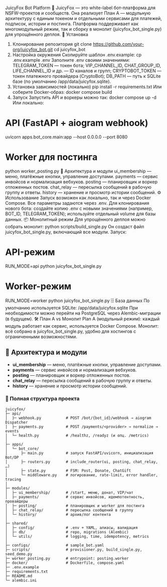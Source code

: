 JuicyFox Bot Platform 🦊
JuicyFox — это white-label бот-платформа для NSFW-проектов и сообществ.
Она реализует План A — модульную архитектуру с единым токеном и отдельными сервисами для платежей, подписок, истории и постинга.
Платформа поддерживает как многомодульный режим, так и сборку в монолит (juicyfox_bot_single.py) для упрощённого деплоя.
🚀 Установка
1. Клонирование репозитория
git clone https://github.com/your-org/juicyfox_bot.git
cd juicyfox_bot
2. Настройка окружения
Скопируйте шаблон .env.example:
cp .env.example .env
Заполните .env своими значениями:
TELEGRAM_TOKEN — токен бота;
VIP_CHANNEL_ID, CHAT_GROUP_ID, LIFE_CHANNEL_ID и др. — ID каналов и групп;
CRYPTOBOT_TOKEN — токен платежного провайдера (CryptoBot);
DB_PATH — путь к SQLite базе (по умолчанию /app/data/juicyfox.sqlite).
3. Установка зависимостей (локально)
pip install -r requirements.txt
Или соберите Docker-образ:
docker compose build
4. Запуск
Запустить API и воркеры можно так:
docker compose up -d
Или локально:
# API (FastAPI + aiogram webhook)
uvicorn apps.bot_core.main:app --host 0.0.0.0 --port 8080


# Worker для постинга
python worker_posting.py
🧩 Архитектура и модули
ui_membership — меню, платёжные кнопки, управление доступами.
payments — сервис инвойсов и нормализация вебхуков.
posting — планировщик и воркер отложенных постов.
chat_relay — пересылка сообщений в рабочую группу и ответы.
history — хранение и просмотр истории сообщений.
⚙️ Использование
Запуск возможен как локально, так и через Docker Compose.
Все параметры задаются через .env.
Для клонирования нового бота:
создайте копию .env с новыми значениями (например, BOT_ID, TELEGRAM_TOKEN);
используйте отдельный volume для базы данных.
📦 Монолитный режим
Для упрощённого деплоя можно собрать монолит:
python scripts/build_single.py
Он создаст файл juicyfox_bot_single.py, включающий все модули.
Запуск:
# API-режим
RUN_MODE=api python juicyfox_bot_single.py

# Worker-режим
RUN_MODE=worker python juicyfox_bot_single.py
🗄️ База данных
По умолчанию используется SQLite:
/app/data/juicyfox.sqlite
При необходимости можно перейти на PostgreSQL через Alembic-миграции (в будущем).
🛠️ План A vs Монолит
Plan A (модульный режим): каждый модуль работает как сервис, используется Docker Compose.
Монолит: всё собрано в juicyfox_bot_single.py, удобно для хостингов с ограниченными возможностями.

## 🧩 Архитектура и модули

- **ui_membership** — меню, платёжные кнопки, управление доступами.
- **payments** — сервис инвойсов и нормализация вебхуков.
- **posting** — планировщик и воркер отложенных постов.
- **chat_relay** — пересылка сообщений в рабочую группу и ответы.
- **history** — хранение и просмотр истории сообщений.

### 📂 Полная структура проекта

```plaintext
juicyfox/
├─ api/
│  ├─ webhook.py           # POST /bot/{bot_id}/webhook → aiogram Dispatcher
│  ├─ payments.py          # POST /payments/<provider> → normalize → events
│  └─ health.py            # /healthz, /readyz (и опц. /metrics)
│
├─ apps/
│  └─ bot_core/
│      ├─ main.py          # запуск FastAPI/uvicorn, инициализация Bot/DP
│      ├─ routers.py       # include_router(ui, posting, chat_relay, …)
│      ├─ state.py         # FSM: Post, Donate, ChatGift
│      └─ middleware.py    # логирование, rate-limit, error handler, tracing
│
├─ modules/
│  ├─ ui_membership/       # /start, меню, донат, VIP/чат
│  ├─ payments/            # сервис инвойсов, идемпотентность, провайдеры
│  ├─ posting/             # планировщик и worker для постинга
│  ├─ chat_relay/          # пересылка сообщений в группу
│  └─ history/             # архив/лог контента
│
├─ shared/
│  ├─ config/              # .env + YAML, алиасы, валидация
│  ├─ db/                  # repo, migrations (Alembic)
│  └─ utils/               # logging, time, idempotency, metrics
│
├─ configs/                # sample_bot.yaml
├─ scripts/                # provisioner.py, build_single.py, seed_demo.py
├─ worker_posting.py       # entrypoint: posting.worker
├─ docker/                 # Dockerfile, compose.yaml
├─ .env.example
├─ requirements.txt
├─ README.md
└─ alembic.ini
